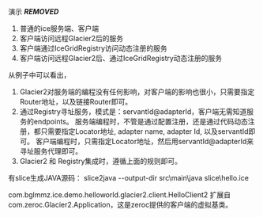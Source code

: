 演示
***REMOVED***
1. 普通的ice服务端、客户端 
2. 客户端访问远程Glacier2后的服务
3. 客户端通过IceGridRegistry访问动态注册的服务
4. 客户端访问远程Glacier2后、通过IceGridRegistry动态注册的服务

从例子中可以看出，
1. Glacier2对服务端的编程没有任何影响，对客户端的影响也很小，只需要指定Router地址，以及链接Router即可。
2. 通过Registry寻址服务，模式是：servantId@adapterId，客户端无需知道服务的endpoints。
   服务端编程时，不管是通过配置注册，还是通过代码动态注册，都只需要指定Locator地址, adapter name, adapter Id, 以及servantId即可。
   客户端编程时，只需指定Locator地址，然后用servantId@adapterId来寻址服务代理即可。
3. Glacier2 和 Registry集成时，遵循上面的规则即可。   


有slice生成JAVA源码：
slice2java --output-dir src\main\java slice\hello.ice


com.bglmmz.ice.demo.helloworld.glacier2.client.HelloClient2 扩展自 com.zeroc.Glacier2.Application，这是zeroc提供的客户端的虚拟基类。